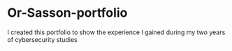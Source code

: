 # Or-Sasson-portfolio
I created this portfolio to show the experience I gained during my two years of cybersecurity studies
